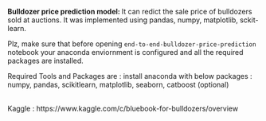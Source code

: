<b>Bulldozer price prediction model: </b>
It can redict the sale price of bulldozers sold at auctions. It was implemented using pandas, numpy, matplotlib, sckit-learn.

Plz, make sure that before opening `end-to-end-bulldozer-price-prediction` notebook your anaconda enviornment is configured and all the required packages are installed.

Required Tools and Packages are :
install anaconda with below packages : 
numpy, pandas, scikitlearn, matplotlib, seaborn, catboost (optional)

<br/>
Kaggle : https://www.kaggle.com/c/bluebook-for-bulldozers/overview

